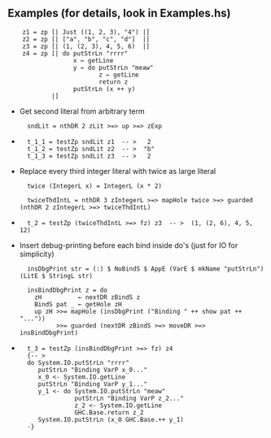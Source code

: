 ## Examples (for details, look in Examples.hs)

        z1 = zp [| Just ((1, 2, 3), "4") |]
        z2 = zp [| ["a", "b", "c", "d"]  |]
        z3 = zp [| (1, (2, 3), 4, 5, 6)  |]
        z4 = zp [| do putStrLn "rrrr"
                      x ← getLine
                      y ← do putStrLn "meaw"
                             z ← getLine
                             return z
                      putStrLn (x ++ y)
                |]

- Get second literal from arbitrary term

        sndLit = nthDR 2 zLit >=> up >=> zExp

- >
        t_1_1 = testZp sndLit z1  -- >   2
        t_1_2 = testZp sndLit z2  -- >  "b"
        t_1_3 = testZp sndLit z3  -- >   2

- Replace every third integer literal with twice as large literal

        twice (IntegerL x) = IntegerL (x * 2)

        twiceThdIntL = nthDR 3 zIntegerL >=> mapHole twice >=> guarded (nthDR 2 zIntegerL >=> twiceThdIntL)

- >
        t_2 = testZp (twiceThdIntL >=> fz) z3  -- >  (1, (2, 6), 4, 5, 12)

- Insert debug-printing before each bind inside do's (just for IO for simplicity)

        insDbgPrint str = (:) $ NoBindS $ AppE (VarE $ mkName "putStrLn") (LitE $ StringL str)

        insBindDbgPrint z = do
          zH          ← nextDR zBindS z
          BindS pat _ ← getHole zH
          up zH >>= mapHole (insDbgPrint ("Binding " ++ show pat ++ "..."))
                >>= guarded (nextDR zBindS >=> moveDR >=> insBindDbgPrint)
- >
        t_3 = testZp (insBindDbgPrint >=> fz) z4
        {-- >
        do System.IO.putStrLn "rrrr"
           putStrLn "Binding VarP x_0..."
           x_0 <- System.IO.getLine
           putStrLn "Binding VarP y_1..."
           y_1 <- do System.IO.putStrLn "meaw"
                     putStrLn "Binding VarP z_2..."
                     z_2 <- System.IO.getLine
                     GHC.Base.return z_2
           System.IO.putStrLn (x_0 GHC.Base.++ y_1)
        -}